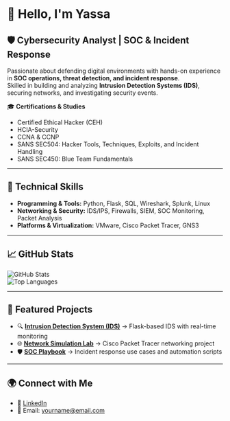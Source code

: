 # 👋 Hello, I'm Yassa

## 🛡️ Cybersecurity Analyst | SOC & Incident Response

Passionate about defending digital environments with hands-on experience in **SOC operations, threat detection, and incident response**.  
Skilled in building and analyzing **Intrusion Detection Systems (IDS)**, securing networks, and investigating security events.  

🎓 **Certifications & Studies**  
- Certified Ethical Hacker (CEH)  
- HCIA-Security  
- CCNA & CCNP  
- SANS SEC504: Hacker Tools, Techniques, Exploits, and Incident Handling  
- SANS SEC450: Blue Team Fundamentals  

---

## 🚀 Technical Skills
- **Programming & Tools:** Python, Flask, SQL, Wireshark, Splunk, Linux  
- **Networking & Security:** IDS/IPS, Firewalls, SIEM, SOC Monitoring, Packet Analysis  
- **Platforms & Virtualization:** VMware, Cisco Packet Tracer, GNS3  

---

## 📈 GitHub Stats
![GitHub Stats](https://github-readme-stats.vercel.app/api?username=Yassa&show_icons=true&theme=tokyonight)  
![Top Languages](https://github-readme-stats.vercel.app/api/top-langs/?username=Yassa&layout=compact&theme=tokyonight)  

---

## 📂 Featured Projects
- 🔍 **[Intrusion Detection System (IDS)](https://github.com/Yassa/IDS-Flask)** → Flask-based IDS with real-time monitoring  
- 🌐 **[Network Simulation Lab](https://github.com/Yassa/Packet-Tracer-Lab)** → Cisco Packet Tracer networking project  
- 🛡️ **[SOC Playbook](https://github.com/Yassa/SOC-Playbook)** → Incident response use cases and automation scripts  

---

## 🌍 Connect with Me
- 💼 [LinkedIn](https://linkedin.com/in/yourprofile)  
- 📧 Email: yourname@email.com  
